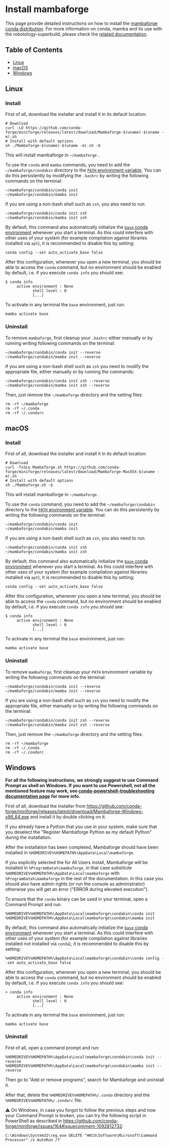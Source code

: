 # Install mambaforge

This page provide detailed instructions on how to install the [mambaforge conda distribution](https://github.com/conda-forge/miniforge). 
For more information on conda, mamba and its use with the robotology-superbuild, please check the [related documentation](conda-forge.md).

## Table of Contents

* [Linux](#linux)
* [macOS](#macos)
* [Windows](#windows)

## Linux

### Install
First of all, download the installer and install it in its default location:
~~~
# Download
curl -LO https://github.com/conda-forge/miniforge/releases/latest/download/Mambaforge-$(uname)-$(uname -m).sh
# Install with default options
sh ./Mambaforge-$(uname)-$(uname -m).sh -b
~~~
This will install mambaforge in `~/mambaforge` .

To use the `conda` and `mamba` commands, you need to add the `~/mambaforge/condabin` directory to the [`PATH` environment variable](https://en.wikipedia.org/wiki/PATH_(variable)). 
You can do this persistently by modifying the `.bashrc` by writing the following commands on the terminal: 
~~~
~/mambaforge/condabin/conda init
~/mambaforge/condabin/mamba init

~~~

If you are using a non-bash shell such as `zsh`, you also need to run:
~~~
~/mambaforge/condabin/conda init zsh
~/mambaforge/condabin/mamba init zsh
~~~

By default, this command also automatically initialize the [`base` conda environment](https://conda.io/projects/conda/en/latest/user-guide/tasks/manage-environments.html#activating-an-environment) whenever you start a terminal.
As this could interfere with other uses of your system (for example compilation against libraries installed via `apt`), it is recommended to disable this by setting:
~~~
conda config --set auto_activate_base false
~~~

After this configuration, whenever you open a new terminal, you should be able to access the `conda` command, but no environment should be enabled by default, i.e. if you execute `conda info` you should see:
~~~
$ conda info
     active environment : None
            shell level : 0
            [...]
~~~

To activate in any terminal the `base` environment, just run:
~~~
mamba activate base
~~~

### Uninstall
To remove `mambaforge`, first cleanup your `.bashrc` either manually or by running writing following commands on the terminal:
~~~
~/mambaforge/condabin/conda init --reverse
~/mambaforge/condabin/mamba init --reverse
~~~

If you are using a non-bash shell such as `zsh` you need to modify the appropriate file, either manually or by running the commands:
~~~
~/mambaforge/condabin/conda init zsh --reverse
~/mambaforge/condabin/mamba init zsh --reverse
~~~

Then, just remove the `~/mambaforge` directory and the setting files:
~~~
rm -rf ~/mambaforge
rm -rf ~/.conda
rm -rf ~/.condarc
~~~


## macOS

### Install
First of all, download the installer and install it in its default location:
~~~
# Download
curl -fsSLo Mambaforge.sh https://github.com/conda-forge/miniforge/releases/latest/download/Mambaforge-MacOSX-$(uname -m).sh
# Install with default options
sh ./Mambaforge.sh -b
~~~
This will install mambaforge in `~/mambaforge` .

To use the `conda` command, you need to add the `~/mambaforge/condabin` directory to the [`PATH` environment variable](https://en.wikipedia.org/wiki/PATH_(variable)). 
You can do this persistently by writing the following commands on the terminal: 
~~~
~/mambaforge/condabin/conda init
~/mambaforge/condabin/mamba init
~~~

If you are using a non-bash shell such as `zsh`, you also need to run:
~~~
~/mambaforge/condabin/conda init zsh
~/mambaforge/condabin/mamba init zsh
~~~

By default, this command also automatically initialize the [`base` conda environment](https://conda.io/projects/conda/en/latest/user-guide/tasks/manage-environments.html#activating-an-environment) whenever you start a terminal.
As this could interfere with other uses of your system (for example compilation against libraries installed via `apt`), it is recommended to disable this by setting:
~~~
conda config --set auto_activate_base false
~~~

After this configuration, whenever you open a new terminal, you should be able to access the `conda` command, but no environment should be enabled by default, i.e. if you execute `conda info` you should see:
~~~
$ conda info
     active environment : None
            shell level : 0
            [...]
~~~

To activate in any terminal the `base` environment, just run:
~~~
mamba activate base
~~~

### Uninstall
To remove `mambaforge`, first cleanup your `PATH` environment variable by writing the following commands on the terminal: 
~~~
~/mambaforge/condabin/conda init --reverse
~/mambaforge/condabin/mamba init --reverse
~~~

If you are using a non-bash shell such as `zsh` you need to modify the appropriate file, either manually or by writing the following commands on the terminal: 
~~~
~/mambaforge/condabin/conda init zsh --reverse
~/mambaforge/condabin/mamba init zsh --reverse
~~~


Then, just remove the `~/mambaforge` directory and the setting files:
~~~
rm -rf ~/mambaforge
rm -rf ~/.conda
rm -rf ~/.condarc
~~~

## Windows

**For all the following instructions, we strongly suggest to use Command Prompt as shell on Windows. If you want to use Powershell, not all the mentioned feature may work, see [conda-powershell-troubleshooting documentation page](conda-powershell-troubleshooting.md) for more info.**

First of all, download the installer from https://github.com/conda-forge/miniforge/releases/latest/download/Mambaforge-Windows-x86_64.exe and install it by double clicking on it.

If you already have a Python that you use in your system, make sure that you deselect the "Register Mambaforge Python as my default Python" during the installation.

After the installation has been completed, Mambaforge should have been installed in `%HOMEDRIVE%%HOMEPATH%\AppData\Local\mambaforge`. 

If you explicitly selected the for All Users install, Mambaforge will be installed in `%ProgramData%\mambaforge`, in that case substitute `%HOMEDRIVE%%HOMEPATH%\AppData\Local\mambaforge` with `%ProgramData%\mambaforge` in the rest of the documentation. In this case you should also have admin rights (or run the console as administrator) otherwise you will get an error ("ERROR during elevated execution").

To ensure that the `conda` binary can be used in your terminal, open a Command Prompt and run:
~~~
%HOMEDRIVE%%HOMEPATH%\AppData\Local\mambaforge\condabin\conda init
%HOMEDRIVE%%HOMEPATH%\AppData\Local\mambaforge\condabin\mamba init
~~~

By default, this command also automatically initialize the [`base` conda environment](https://conda.io/projects/conda/en/latest/user-guide/tasks/manage-environments.html#activating-an-environment) whenever you start a terminal.
As this could interfere with other uses of your system (for example compilation against libraries installed not installed via `conda`), it is recommended to disable this by setting:
~~~
%HOMEDRIVE%%HOMEPATH%\AppData\Local\mambaforge\condabin\conda config --set auto_activate_base false
~~~

After this configuration, whenever you open a new terminal, you should be able to access the `conda` command, but no environment should be enabled by default, i.e. if you execute `conda info` you should see:
~~~
> conda info
     active environment : None
            shell level : 0
            [...]
~~~

To activate in any terminal the `base` environment, just run:
~~~
mamba activate base
~~~

### Uninstall
First of all, open a command prompt and run:
~~~
%HOMEDRIVE%%HOMEPATH%\AppData\Local\mambaforge\condabin\conda init --reverse
%HOMEDRIVE%%HOMEPATH%\AppData\Local\mambaforge\condabin\mamba init --reverse
~~~

Then go to "Add or remove programs", search for Mambaforge and uninstall it.

After that, delete the `%HOMEDRIVE%%HOMEPATH%/.conda` directory and the `%HOMEDRIVE%%HOMEPATH%/.condarc` file.

⚠️ On Windows, in case you forgot to follow the previous steps and now your Command Prompt is broken, you can try the following script in PowerShell as described in https://github.com/conda-forge/miniforge/issues/164#issuecomment-1092812732:  
```
C:\Windows\System32\reg.exe DELETE "HKCU\Software\Microsoft\Command Processor" /v AutoRun /f`
```
